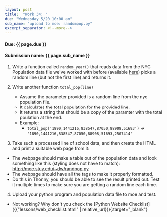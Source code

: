 ```yaml
---
layout: post
title:  "Work 34: "
due: "Wednesday 5/20 10:00 am"
sub_name: "upload to moe: randompop.py"
excerpt_separator: <!--more-->
---
```


#### Due: {{ page.due }}

#### Submission name: {{ page.sub_name }}

<!--more-->

1. Write a function called `random_year()` that reads data from the NYC Population data file we've worked with before (available [here](https://raw.githubusercontent.com/mks22-dw/python/master/nyc_pop.csv)) picks a random line (but not the first line) and returns it.

2. Write another function `total_pop(line)`
   * Assume the parameter provided is a random line from the nyc population file.
   * It calculates the total population for the provided line.
   * It returns a string that should be a copy of the paramter with the total poulation at the end.
   * Example:
     * `total_pop('1890,1441216,838547,87050,88908,51693')` -> `'1890,1441216,838547,87050,88908,51693,2507414'`

3. Take such a processed line of school data, and then create the HTML and print a suitable web page from it:
  * The webpage should make a table out of the population data and look something like this (styling does not have to match): <http://moe.stuy.edu/~dw/randpop.py>
  * The webpage should have all the tags to make it properly formatted.
  * Do this in Thonny, you should be able to see the result printed out. Test it multiple times to make sure you are getting a random line each time.

4. Upload your python program and population data file to moe and test.
  * Not working? Why don't you check the [Python Website Checklist]({{"lessons/web_checklist.html" | relative_url}}){:target="_blank"}
